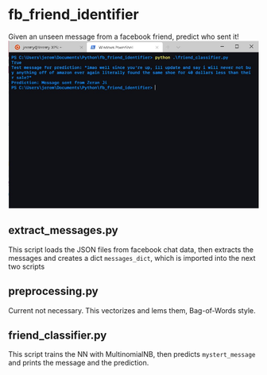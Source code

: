 # fb_friend_identifier
Given an unseen message from a facebook friend, predict who sent it!
<img src="https://github.com/jthaller/fb_friend_identifier/blob/master/readme_pic.jpg" width="800">

## extract_messages.py
This script loads the JSON files from facebook chat data, then extracts the messages and creates a dict ``messages_dict``, which is imported into the next two scripts

## preprocessing.py
Current not necessary. This vectorizes and lems them, Bag-of-Words style.

## friend_classifier.py
This script trains the NN with MultinomialNB, then predicts ``mystert_message`` and prints the message and the prediction.
